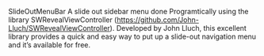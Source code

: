 SlideOutMenuBar
A slide out sidebar menu done Programtically using the library SWRevealViewController (https://github.com/John-Lluch/SWRevealViewController). Developed by John Lluch, this excellent library provides a quick and easy way to put up a slide-out navigation menu and it’s available for free.
